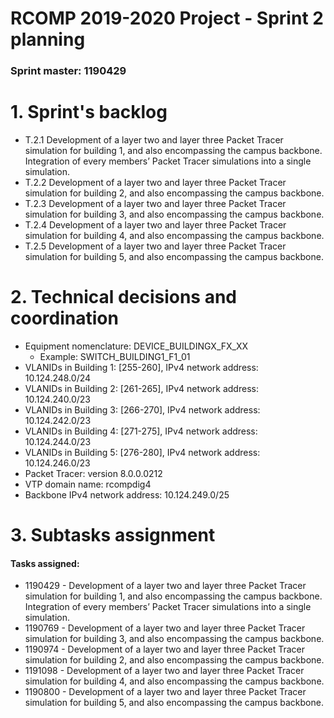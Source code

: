 RCOMP 2019-2020 Project - Sprint 2 planning
===========================================
### Sprint master: 1190429 ###

# 1. Sprint's backlog #

* T.2.1 Development of a layer two and layer three Packet Tracer simulation for building 1, and also encompassing the campus backbone. Integration of every members’ Packet Tracer simulations into a single simulation.
* T.2.2 Development of a layer two and layer three Packet Tracer simulation for building 2, and also encompassing the campus backbone.
* T.2.3 Development of a layer two and layer three Packet Tracer simulation for building 3, and also encompassing the campus backbone.
* T.2.4 Development of a layer two and layer three Packet Tracer simulation for building 4, and also encompassing the campus backbone.
* T.2.5 Development of a layer two and layer three Packet Tracer simulation for building 5, and also encompassing the campus backbone.

# 2. Technical decisions and coordination #

* Equipment nomenclature: DEVICE_BUILDINGX_FX_XX
    * Example: SWITCH_BUILDING1_F1_01
* VLANIDs in Building 1: [255-260],  IPv4 network address: 10.124.248.0/24
* VLANIDs in Building 2: [261-265],  IPv4 network address: 10.124.240.0/23
* VLANIDs in Building 3: [266-270],  IPv4 network address: 10.124.242.0/23
* VLANIDs in Building 4: [271-275],  IPv4 network address: 10.124.244.0/23
* VLANIDs in Building 5: [276-280],  IPv4 network address: 10.124.246.0/23
* Packet Tracer: version 8.0.0.0212
* VTP domain name: rcompdig4
* Backbone IPv4 network address: 10.124.249.0/25

# 3. Subtasks assignment #

#### Tasks assigned: ####
  * 1190429 - Development of a layer two and layer three Packet Tracer simulation for building 1, and also encompassing the campus backbone. Integration of every members’ Packet Tracer simulations into a single simulation.
  * 1190769 - Development of a layer two and layer three Packet Tracer simulation for building 3, and also encompassing the campus backbone.
  * 1190974 - Development of a layer two and layer three Packet Tracer simulation for building 2, and also encompassing the campus backbone.
  * 1191098 - Development of a layer two and layer three Packet Tracer simulation for building 4, and also encompassing the campus backbone.
  * 1190800 - Development of a layer two and layer three Packet Tracer simulation for building 5, and also encompassing the campus backbone.
  
